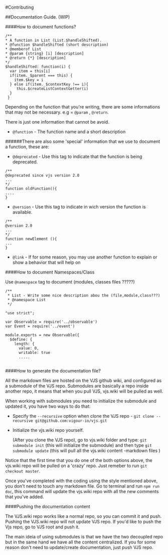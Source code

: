 #Contributing

##Documentation Guide. (WIP)

####How to document functions?


```
/**
* A function in List (List.$handleShifted).
* @function $handleShifted (short description)
* @memberof List
* @param {string} [i] [description]
* @return {*} [description]
*/
$handleShifted: function(i) {
  var item = this[i]
  if(item._$parent === this) {
    item.$key = i
  } else if(item._$contextKey !== i){
     this.$createListContextGetter(i)
  }
 }
```


Depending on the function that you're writing, there are some informations that may not be necessary. e.g = `@param` , `@return`.

There is just one information that cannot be avoid.

- `@function` - The function name and a short description

######There are also some 'special' information that we use to document a function, these are:

- `@deprecated` - Use this tag to indicate that the function is being deprecated.

```
/**
@deprecated since vjs version 2.0
...
*/
function oldFunction(){
....
}
```

- `@version` - Use this tag to indicate in wich version the function is available.

```
/**
@version 2.0
...
*/
function newElement (){
...
}
```

- `@link` - If for some reason, you may use another function to explain or show a behavior
 that will help on 


####How to document Namespaces/Class

Use `@namespace` tag to document (modules, classes files ?????)

```
/**
 * List - Write some nice description abou the (file,module,class???)
 * @namespace List
 */

"use strict";

var Observable = require('../observable')
var Event = require('../event')

module.exports = new Observable({
  $define: {
    length: {
      value: 0,
      writable: true
      .....
      
```

####How to generate the documentation file?

All the markdown files are hosted on the VJS github wiki, and configured as a submodule of the VJS repo. Submodules are basically a repo inside another repo, it means that when you pull VJS, vjs.wiki will be pulled as well. 

When working with submodules you need to initialize the submodule and updated it, you have two ways to do that:

- Specify the `--recursive` option when clone the VJS repo - `git clone --recursive git@github.com:vigour-io/vjs.git`

- Initialize the vjs.wiki repo yourself.

   (After you clone the VJS repo), go to vjs.wiki folder and type:
   `git submodule init` (this will initialize the submodule) and then type `git submodule update`  (this will pull all the vjs.wiki content -markdown files )


Notice that the first time that you do one of the both options above, the vjs.wiki repo will be pulled on a 'crazy' repo. Just remeber to run `git checkout master`.



Once you've completed with the coding using the style mentioned above, you don't need to touch any markdown file. Go to terminal and run `npm run doc`, this command will update the vjs.wiki repo with all the new comments that you've added. 

####Pushing the documentation content

The VJS.wiki repo works like a normal repo, so you can commit it and push. Pushing the VJS.wiki repo will not update VJS repo. If you'd like to push the Vjs repo, go to VJS root and push it.

The main ideia of using submodules is that we have the two decoupled repo but in the same hand we have all the content centralized. If you for some reason don't need to update/create documentation, just push VJS repo.

